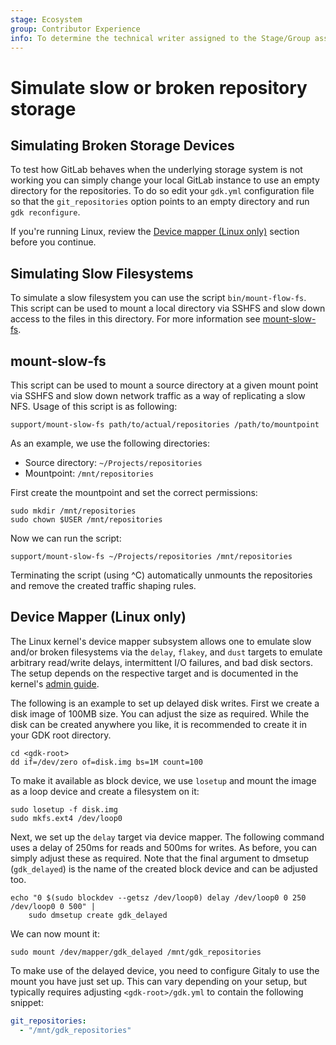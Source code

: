 ```yaml
---
stage: Ecosystem
group: Contributor Experience
info: To determine the technical writer assigned to the Stage/Group associated with this page, see https://about.gitlab.com/handbook/engineering/ux/technical-writing/#assignments
---
```


# Simulate slow or broken repository storage

## Simulating Broken Storage Devices

To test how GitLab behaves when the underlying storage system is not working
you can simply change your local GitLab instance to use an empty directory for
the repositories. To do so edit your `gdk.yml` configuration file so that the
`git_repositories` option points to an empty directory and run `gdk reconfigure`.

If you're running Linux, review the [Device mapper (Linux only)](#device-mapper-linux-only) section before you continue.

## Simulating Slow Filesystems

To simulate a slow filesystem you can use the script `bin/mount-flow-fs`. This
script can be used to mount a local directory via SSHFS and slow down access to
the files in this directory. For more information see
[mount-slow-fs](#mount-slow-fs).

## mount-slow-fs

This script can be used to mount a source directory at a given mount point via
SSHFS and slow down network traffic as a way of replicating a slow NFS. Usage of
this script is as following:

```shell
support/mount-slow-fs path/to/actual/repositories /path/to/mountpoint
```

As an example, we use the following directories:

- Source directory: `~/Projects/repositories`
- Mountpoint: `/mnt/repositories`

First create the mountpoint and set the correct permissions:

```shell
sudo mkdir /mnt/repositories
sudo chown $USER /mnt/repositories
```

Now we can run the script:

```shell
support/mount-slow-fs ~/Projects/repositories /mnt/repositories
```

Terminating the script (using ^C) automatically unmounts the repositories
and remove the created traffic shaping rules.

## Device Mapper (Linux only)

The Linux kernel's device mapper subsystem allows one to emulate slow and/or broken
filesystems via the `delay`, `flakey`, and `dust` targets to emulate
arbitrary read/write delays, intermittent I/O failures, and bad disk sectors. The
setup depends on the respective target and is documented in the kernel's
[admin guide](https://www.kernel.org/doc/html/latest/admin-guide/device-mapper/).

The following is an example to set up delayed disk writes. First we create a
disk image of 100MB size. You can adjust the size as required. While the disk
can be created anywhere you like, it is recommended to create it in your GDK
root directory.

```shell
cd <gdk-root>
dd if=/dev/zero of=disk.img bs=1M count=100
```

To make it available as block device, we use `losetup` and mount the image as
a loop device and create a filesystem on it:

```shell
sudo losetup -f disk.img
sudo mkfs.ext4 /dev/loop0
```

Next, we set up the `delay` target via device mapper. The following command
uses a delay of 250ms for reads and 500ms for writes. As before, you can simply
adjust these as required. Note that the final argument to dmsetup
(`gdk_delayed`) is the name of the created block device and can be adjusted
too.

```shell
echo "0 $(sudo blockdev --getsz /dev/loop0) delay /dev/loop0 0 250 /dev/loop0 0 500" |
    sudo dmsetup create gdk_delayed
```

We can now mount it:

```shell
sudo mount /dev/mapper/gdk_delayed /mnt/gdk_repositories
```

To make use of the delayed device, you need to configure Gitaly to use the mount
you have just set up. This can vary depending on your setup, but typically
requires adjusting `<gdk-root>/gdk.yml` to contain the following snippet:

```yaml
git_repositories:
  - "/mnt/gdk_repositories"
```
